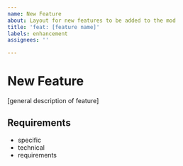 ```yaml
---
name: New Feature
about: Layout for new features to be added to the mod
title: 'feat: [feature name]'
labels: enhancement
assignees: ''

---
```


# New Feature
[general description of feature]

## Requirements
 - specific
 - technical
 - requirements
